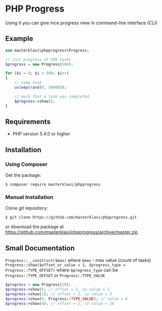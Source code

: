 
# PHP Progress

Using it you can give nice progress view in command-line interface (CLI)

## Example

```PHP
use masterklavi\phpprogress\Progress;

// init progress of 500 tasks
$progress = new Progress(500);

for ($i = 0; $i < 500; $i++)
{
    // some task
    usleep(rand(0, 50000));

    // mark that a task was completed
    $progress->show();
}
```


## Requirements

- PHP version 5.4.0 or higher


## Installation

### Using Composer

Get the package:
```
$ composer require masterklavi/phpprogress
```

### Manual Installation

Clone git repository:
```
$ git clone https://github.com/masterklavi/phpprogress.git
```
or download the package at https://github.com/masterklavi/phpprogress/archive/master.zip


## Small Documentation

`Progress::__construct($max)` where `$max` - max value (count of tasks)
`Progress::show($offset_or_value = 1, $progress_type = Progress::TYPE_OFFSET)` where `$progress_type` can be `Progress::TYPE_OFFSET` or `Progress::TYPE_VALUE`

```PHP
$progress = new Progress(10);
$progress->show(); // offset = 1, so value = 1
$progress->show(2); // offset = 2, so value = 3
$progress->show(6, Progress::TYPE_VALUE); // value = 6
$progress->show(4); // offset = 2, so value = 10
```
